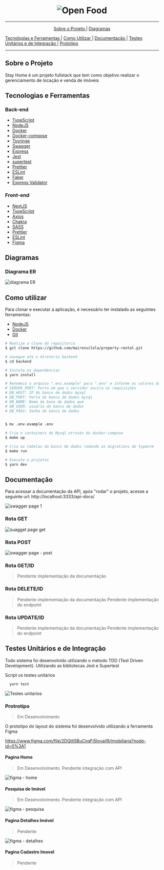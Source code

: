 <h1 align="center">
    <img alt="Open Food" src="https://user-images.githubusercontent.com/4884154/140832989-a3163f52-e0b3-41b5-a9f1-257c294a191d.jpg" />
    <br>
 </h1>
<hr>

<p align="center">
  <a href="#sobre-o-projeto">Sobre o Projeto </a>|  
    <a href="#diagramas">Diagramas </a>

  <a href="#tecnologias-e-ferramentas">Tecnologias e Ferramentas </a>|
   <a href="#como-utilizar">Como Utilizar </a>|
  <a href="#documentação">Documentação </a>|
  <a href="#testes-unitários-e-de-integração">Testes Unitários e de Integração </a>|
  <a href="#protrotipo">Prototipo </a>

  <hr>
 </p>

 ## Sobre o Projeto

Stay Home é um projeto fullstack que tem como objetivo realizar o gerenciamento de locação e venda de imóveis

## Tecnologias e Ferramentas

### Back-end
 
 - [TypeScript](https://www.typescriptlang.org/) 
 - [NodeJS](https://nodejs.org/en/)
 - [Docker](https://www.docker.com/)
 - [Docker-compose](https://github.com/docker/compose)
 - [Tsyringe](https://www.npmjs.com/package/tsyringe)
 - [Swagger](https://swagger.io/)
 - [Express](https://expressjs.com/pt-br/)
 - [Jest](https://jestjs.io/pt-BR/)
 - [supertest](https://www.npmjs.com/package/supertest)
 - [Prettier](https://prettier.io/)
 - [ESLint](https://eslint.org/)
 - [Faker](https://www.npmjs.com/package/faker/)
 - [Express Validator](https://express-validator.github.io/docs/)



### Front-end

 - [NextJS](https://nextjs.org)
  - [TypeScript](https://www.typescriptlang.org/)
 - [Axios](https://github.com/axios/axios)
 - [Chakra](https://chakra-ui.com)
 - [SASS](https://sass-lang.com)
 - [Prettier](https://prettier.io/)
 - [ESLint](https://eslint.org/)
 - [Figma](https://www.figma.com/file/2DQtli5BuCnqFj5IoyajI9/imobiliaria?node-id=0%3A1)

 ## Diagramas 

 ### Diagrama ER

 ![diagrama ER](https://user-images.githubusercontent.com/4884154/140836985-6fc2a790-b6dc-428a-8b47-e8479150e06f.png)

 ## Como utilizar

Para clonar e executar a aplicação, é necessário ter instalado as seguintes ferramentas:
- [NodeJS](https://nodejs.org/en/)
- [Docker](https://www.docker.com/)
- [Git](https://git-scm.com/)

```bash
# Realize o clone do repositorio
$ git clone https://github.com/maironvilela/property-rental.git

# navegue ate o diretório backend
$ cd backend

# Instale as dependencias
$ yarn install

# Renomeio o arquivo ".env.example" para ".env" e informe os valores das variaveis de ambiente:
# SERVER_PORT: Porta em que o servidor ouvira as requisições
# DB_HOST: IP do banco de dados mysql
# DB_PORT: Porta do banco de dados mysql
# DB_NAME: Nome da base de dados que 
# DB_USER: usuário do banco de dados
# DB_PASS: Senha do banco de dados
 

$ mv .env.example .env

# Crie o containers do Mysql através do docker-compose
$ make up

# Cria as tabelas do banco de dados rodando as migrations do typeorm
$ make run

# Execute o projetos
$ yarn dev

```
## Documentação
Para acessar a documentação da API, após "rodar" o projeto, acesse a seguinte url: http://localhost:3333/api-docs/

![swagger page 1](https://user-images.githubusercontent.com/4884154/140834970-361f0f31-7b68-4fa8-a302-fea19ce267ba.png)


### Rota GET
![suagget page get](https://user-images.githubusercontent.com/4884154/140835071-00747a46-4dcc-4f87-9c03-8396614566e5.png)

### Rota POST
![swagger page - post](https://user-images.githubusercontent.com/4884154/140835144-ca85359d-1961-4e68-a8f8-0a960deca22c.png)

### Rota GET/ID
> Pendente implementação da documentação
### Rota DELETE/ID
> Pendente implementação da documentação
> Pendente implementação do endpoint

### Rota UPDATE/ID
> Pendente implementação da documentação
> Pendente implementação do endpoint


## Testes Unitários e de Integração

Todo sistema foi desenvolvido utilizando o metodo TDD (Test Driven Development). Utilizando as bibliotecas Jest e Supertest

Script os testes unitários 

```bash
  yarn test
````


![Testes unitarios](https://user-images.githubusercontent.com/4884154/140837278-e9ae51fa-6b10-4853-bc14-7dd6aa283c04.png)


### Protrotipo
> Em Desenvolvimento

O prototipo do layout do sistema foi desenvolvido utilizando a ferramenta Figma

https://www.figma.com/file/2DQtli5BuCnqFj5IoyajI9/imobiliaria?node-id=0%3A1


 #### Pagina Home
 > Em Desenvolvimento.
 > Pendente integração com API

 ![figma - home](https://user-images.githubusercontent.com/4884154/140838269-52e9604d-70e0-4118-b97a-6b253abc1aad.png)

  ####  Pesquisa de Imóvel
  > Em Desenvolvimento.
  > Pendente integração com API

![figma - pesquisa](https://user-images.githubusercontent.com/4884154/140838430-888c1efe-b7af-4d2b-9f6c-fb6669ea77b8.png)


#### Pagina Detalhes Imóvel 
> Pendente

![figma - detalhes](https://user-images.githubusercontent.com/4884154/140838496-dec19863-c4cb-4e8c-b539-945683bf3fcc.png)

#### Pagina Cadastro Imovel 
> Pendente

 


 

 